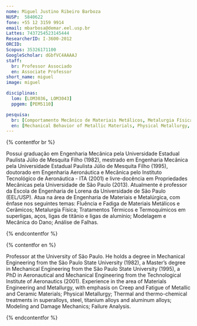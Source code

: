 ```yaml
---
nome: Miguel Justino Ribeiro Barboza
NUSP:  5840622
fone: +55 12 3159 9914
email: mbarbosa@demar.eel.usp.br
Lattes: 7437254523145444
ResearcherID: I-3600-2012
ORCID:
Scopus: 35326171100
GoogleScholar: dGbfVC4AAAAJ
staff:
  br: Professor Associado
  en: Associate Professor
short_name: miguel
image: miguel

disciplinas:
  lom: [LOM3036, LOM3043]
  ppgem: [PEM5110]

pesquisa:
  br: [Comportamento Mecânico de Materiais Metálicos, Metalurgia Física, Tratamentos Térmicos e Termoquímicos, Modelagem e Mecânica do Dano, Análise de Falhas]
  en: [Mechanical Behavior of Metallic Materials, Physical Metallurgy, Thermal and thermochemical treatments, Modelling and Damage Mechanics, Failure Analysis]
---
```


{% contentfor br %}

Possui graduação em Engenharia Mecânica pela Universidade Estadual Paulista Júlio de Mesquita Filho (1982), mestrado em Engenharia Mecânica pela Universidade Estadual Paulista Júlio de Mesquita Filho (1995), doutorado em Engenharia Aeronáutica e Mecânica pelo Instituto Tecnológico de Aeronáutica - ITA (2001) e livre-docência em Propriedades Mecânicas pela Universidade de São Paulo (2013). Atualmente é professor da Escola de Engenharia de Lorena da Universidade de São Paulo (EEL/USP). Atua na área de Engenharia de Materiais e Metalúrgica, com ênfase nos seguintes temas: Fluência e Fadiga de Materiais Metálicos e Cerâmicos; Metalurgia Física; Tratamentos Térmicos e Termoquímicos em superligas, aços, ligas de titânio e ligas de alumínio; Modelagem e Mecânica do Dano; Análise de Falhas.

{% endcontentfor %}

{% contentfor en %}

Professor at the University of São Paulo. He holds a degree in Mechanical Engineering from the São Paulo State University (1982), a Master’s degree in Mechanical Engineering from the São Paulo State University (1995), a PhD in Aeronautical and Mechanical Engineering from the Technological Institute of Aeronautics (2001). Experience in the area of Materials Engineering and Metallurgy, with emphasis on Creep and Fatigue of Metallic and Ceramic Materials; Physical Metallurgy; Thermal and thermo-chemical treatments in superalloys, steel, titanium alloys and aluminum alloys; Modeling and Damage Mechanics; Failure Analysis.

{% endcontentfor %}
